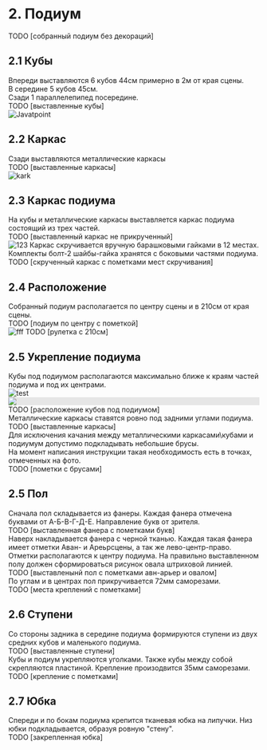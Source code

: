 # 2. Подиум
TODO [собранный подиум без декораций]
## 2.1 Кубы
Впереди выставляются 6 кубов 44см примерно в 2м от края сцены.\
В середине 5 кубов 45см.\
Сзади 1 параллелепипед посередине.\
TODO [выставленные кубы]\
![Javatpoint](https://drive.usercontent.google.com/download?id=1jOMPZPZsxZYLQGpwGzdmFU1dG7n1IjOx&export=view&authuser=0)  
## 2.2 Каркас
Сзади выставляются металлические каркасы\
TODO [выставленные каркасы]\
![kark](https://drive.google.com/uc?export=view&id=1jOMPZPZsxZYLQGpwGzdmFU1dG7n1IjOx)
## 2.3 Каркас подиума
На кубы и металлические каркасы выставляется каркас подиума состоящий из трех частей.\
TODO [выставленный каркас не прикрученный]\
![123](https://i.ytimg.com/an_webp/25N0R1KnXVs/mqdefault_6s.webp?du=3000&sqp=CIKe3LIG&rs=AOn4CLCpN_NlY826O-8kTQKQwWgVJGftgA)
Каркас скручивается вручную барашковыми гайками в 12 местах. Комплекты болт-2 шайбы-гайка хранятся с боковыми частями подиума.\
TODO [скрученный каркас с пометками мест скручивания]
## 2.4 Расположение
Собранный подиум располагается по центру сцены и в 210см от края сцены.\
TODO [подиум по центру с пометкой]\
![fff](https://drive.usercontent.google.com/download?id=1jOMPZPZsxZYLQGpwGzdmFU1dG7n1IjOx)
TODO [рулетка с 210см]
## 2.5 Укрепление подиума
Кубы под подиумом располагаются максимально ближе к краям частей подиума и под их центрами.\
![test](https://drive.usercontent.google.com/download?id=1rCL6yh2dEs_wEI4aI2WoavFJqBi2JnkW)\
<img style="display: block;-webkit-user-select: none;margin: auto;background-color: hsl(0, 0%, 90%);transition: background-color 300ms;" src="https://drive.usercontent.google.com/download?id=1rCL6yh2dEs_wEI4aI2WoavFJqBi2JnkW">
TODO [расположение кубов под подиумом]\
Металлические каркасы ставятся ровно под задними углами подиума.\
TODO [выставленные каркасы]\
Для исключения качания между металлическими каркасами\кубами и подиумум допустимо подкладывать небольшие брусы.\
На момент написания инструкции такая необходимость есть в точках, отмеченных на фото.\
TODO [пометки с брусами]
## 2.5 Пол
Сначала пол складывается из фанеры. Каждая фанера отмечена буквами от А-Б-В-Г-Д-E. Направление букв от зрителя.\
TODO [выставленная фанера с пометками букв]\
Наверх накладывается фанера с черной тканью. Каждая такая фанера имеет отметки Аван- и Ареьрсцены, а так же лево-центр-право. Отметки располагаются к центру подиума. На правильно выставленном полу должен сформироваться рисунок овала штриховой линией.\
TODO [выставленынй пол с пометками авн-арьер и овалом]\
По углам и в центрах пол прикручивается 72мм саморезами.\
TODO [места креплений с пометками]
## 2.6 Ступени
Со стороны задника в середине подиума формируются ступени из двух средних кубов и маленького подиума.\
TODO [выставленные ступени]\
Кубы и подиум укрепляются уголками. Также кубы между собой скрепляются пластиной. Крепление произодвится 35мм саморезами.\
TODO [крепление с пометками]
## 2.7 Юбка
Спереди и по бокам подиума крепится тканевая юбка на липучки. Низ юбки подкладывается, образуя ровную "стену".\
TODO [закрепленная юбка]
